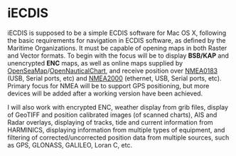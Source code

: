 # iECDIS

iECDIS is supposed to be a simple ECDIS software for Mac OS X, following the basic requirements for navigation in ECDIS software, as defined by the Maritime Organizations. It must be capable of opening maps in both Raster and Vector formats. To begin with the focus will be to display **BSB/KAP** and unencrypted **ENC** maps, as well as online maps supplied by [OpenSeaMap](http://map.openseamap.org/map/)/[OpenNauticalChart](http://opennauticalchart.org), and receive position over [NMEA0183](https://en.wikipedia.org/wiki/NMEA_0183) (USB, Serial ports, etc) and [NMEA2000](https://en.wikipedia.org/wiki/NMEA_2000) (ethernet, USB, Serial ports, etc). Primary focus for NMEA will be to support GPS positioning, but more devices will be added after a working version have been achieved.

I will also work with encrypted ENC, weather display from grib files, display of GeoTIFF and position calibrated images (of scanned charts), AIS and Radar overlays, displaying of tracks, tide and current information from HARMINICS, displaying information from multiple types of equipment, and filtering of corrected/uncorrected position data from multiple sources, such as GPS, GLONASS, GALILEO, Loran C, etc.
